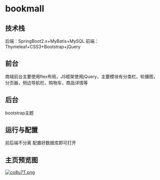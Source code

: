 # bookmall
## 技术栈
后端：SpringBoot2.x+MyBatis+MySQL
前端：Thymeleaf+CSS3+Bootstrap+jQuery

## 前台
商城前台主要使用flex布局，JS框架使用jQuery，主要模块有分类栏，轮播图，分页器，侧边导航栏，购物车，商品详情等

## 后台
bootstrap主题

## 运行与配置
前后端不分离 配置好数据库即可打开

## 主页预览图
[![co8u7T.png](https://z3.ax1x.com/2021/04/19/co8u7T.png)](https://imgtu.com/i/co8u7T)
